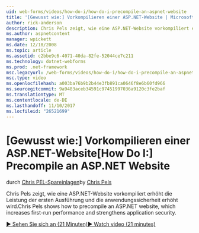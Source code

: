 ```yaml
---
uid: web-forms/videos/how-do-i/how-do-i-precompile-an-aspnet-website
title: '[Gewusst wie:] Vorkompilieren einer ASP.NET-Website | Microsoft Docs'
author: rick-anderson
description: Chris Pels zeigt, wie eine ASP.NET-Website vorkompiliert erhöht die Leistung der ersten Ausführung und die anwendungssicherheit erhöht wird.
ms.author: aspnetcontent
manager: wpickett
ms.date: 12/18/2008
ms.topic: article
ms.assetid: c2bbe9c6-4071-40da-82fe-52044ce7c211
ms.technology: dotnet-webforms
ms.prod: .net-framework
msc.legacyurl: /web-forms/videos/how-do-i/how-do-i-precompile-an-aspnet-website
msc.type: video
ms.openlocfilehash: a003ba76b9b2b44e3fb891ca0646f8e6b60fd966
ms.sourcegitcommit: 9a9483aceb34591c97451997036a9120c3fe2baf
ms.translationtype: MT
ms.contentlocale: de-DE
ms.lasthandoff: 11/10/2017
ms.locfileid: "26521699"
---
```

<a name="how-do-i-precompile-an-aspnet-website"></a><span data-ttu-id="a3d65-103">[Gewusst wie:] Vorkompilieren einer ASP.NET-Website</span><span class="sxs-lookup"><span data-stu-id="a3d65-103">[How Do I:] Precompile an ASP.NET Website</span></span>
====================
<span data-ttu-id="a3d65-104">durch [Chris PEL-Spareinlagen](https://twitter.com/chrispels)</span><span class="sxs-lookup"><span data-stu-id="a3d65-104">by [Chris Pels](https://twitter.com/chrispels)</span></span>

<span data-ttu-id="a3d65-105">Chris Pels zeigt, wie eine ASP.NET-Website vorkompiliert erhöht die Leistung der ersten Ausführung und die anwendungssicherheit erhöht wird.</span><span class="sxs-lookup"><span data-stu-id="a3d65-105">Chris Pels shows how to precompile an ASP.NET website, which increases first-run performance and strengthens application security.</span></span>

[<span data-ttu-id="a3d65-106">&#9654; Sehen Sie sich an (21 Minuten)</span><span class="sxs-lookup"><span data-stu-id="a3d65-106">&#9654; Watch video (21 minutes)</span></span>](https://channel9.msdn.com/Blogs/ASP-NET-Site-Videos/how-do-i-precompile-an-aspnet-website)
